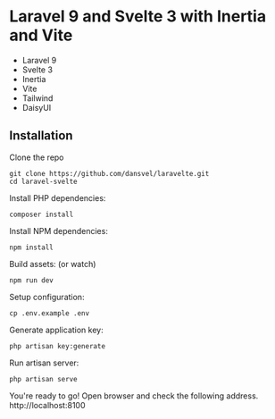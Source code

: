 # Laravel 9 and Svelte 3 with Inertia and Vite

- Laravel 9
- Svelte 3
- Inertia
- Vite
- Tailwind
- DaisyUI

## Installation

Clone the repo

```shell script
git clone https://github.com/dansvel/laravelte.git
cd laravel-svelte
```

Install PHP dependencies:

```shell script
composer install
```

Install NPM dependencies:

```shell script
npm install
```

Build assets: (or watch)

```shell script
npm run dev
```

Setup configuration:

```shell script
cp .env.example .env
```

Generate application key:

```shell script
php artisan key:generate
```

Run artisan server:

```shell script
php artisan serve
```

You're ready to go! Open browser and check the following address. http://localhost:8100
